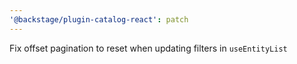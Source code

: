 ```yaml
---
'@backstage/plugin-catalog-react': patch
---
```


Fix offset pagination to reset when updating filters in `useEntityList`
